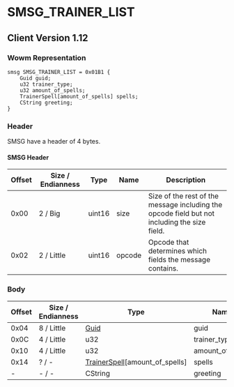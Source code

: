 # SMSG_TRAINER_LIST

## Client Version 1.12

### Wowm Representation
```rust,ignore
smsg SMSG_TRAINER_LIST = 0x01B1 {
    Guid guid;
    u32 trainer_type;
    u32 amount_of_spells;
    TrainerSpell[amount_of_spells] spells;
    CString greeting;
}
```
### Header

SMSG have a header of 4 bytes.

#### SMSG Header

| Offset | Size / Endianness | Type   | Name   | Description |
| ------ | ----------------- | ------ | ------ | ----------- |
| 0x00   | 2 / Big           | uint16 | size   | Size of the rest of the message including the opcode field but not including the size field.|
| 0x02   | 2 / Little        | uint16 | opcode | Opcode that determines which fields the message contains.|

### Body

| Offset | Size / Endianness | Type | Name | Description | Comment |
| ------ | ----------------- | ---- | ---- | ----------- | ------- |
| 0x04 | 8 / Little | [Guid](../spec/packed-guid.md) | guid |  |  |
| 0x0C | 4 / Little | u32 | trainer_type |  |  |
| 0x10 | 4 / Little | u32 | amount_of_spells |  |  |
| 0x14 | ? / - | [TrainerSpell](trainerspell.md)[amount_of_spells] | spells |  |  |
| - | - / - | CString | greeting |  |  |

